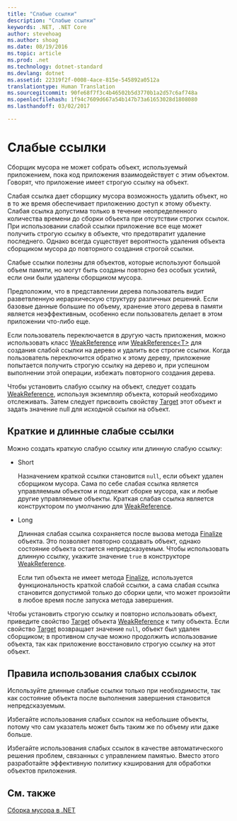 ```yaml
---
title: "Слабые ссылки"
description: "Слабые ссылки"
keywords: .NET, .NET Core
author: stevehoag
ms.author: shoag
ms.date: 08/19/2016
ms.topic: article
ms.prod: .net
ms.technology: dotnet-standard
ms.devlang: dotnet
ms.assetid: 22319f2f-0008-4ace-815e-545892a0512a
translationtype: Human Translation
ms.sourcegitcommit: 90fe68f7f3c4b46502b5d3770b1a2d57c6af748a
ms.openlocfilehash: 1f94c7609d667a54b147b73a61653028d1808080
ms.lasthandoff: 03/02/2017

---
```


# <a name="weak-references"></a>Слабые ссылки

Сборщик мусора не может собрать объект, используемый приложением, пока код приложения взаимодействует с этим объектом. Говорят, что приложение имеет строгую ссылку на объект. 

Слабая ссылка дает сборщику мусора возможность удалить объект, но в то же время обеспечивает приложению доступ к этому объекту. Слабая ссылка допустима только в течение неопределенного количества времени до сборки объекта при отсутствии строгих ссылок. При использовании слабой ссылки приложение все еще может получить строгую ссылку в объекте, что предотвратит удаление последнего. Однако всегда существует вероятность удаления объекта сборщиком мусора до повторного создания строгой ссылки.

Слабые ссылки полезны для объектов, которые используют большой объем памяти, но могут быть созданы повторно без особых усилий, если они были удалены сборщиком мусора. 

Предположим, что в представлении дерева пользователь видит разветвленную иерархическую структуру различных решений. Если базовые данные большие по объему, хранение этого дерева в памяти является неэффективным, особенно если пользователь делает в этом приложении что-либо еще. 

Если пользователь переключается в другую часть приложения, можно использовать класс [WeakReference](xref:System.WeakReference) или [WeakReference&lt;T&gt;](xref:System.WeakReference%601) для создания слабой ссылки на дерево и удалить все строгие ссылки. Когда пользователь переключится обратно к этому дереву, приложение попытается получить строгую ссылку на дерево и, при успешном выполнении этой операции, избежать повторного создания дерева.

Чтобы установить слабую ссылку на объект, следует создать [WeakReference](xref:System.WeakReference), используя экземпляр объекта, который необходимо отслеживать. Затем следует присвоить свойству [Target](xref:System.WeakReference.Target) этот объект и задать значение null для исходной ссылки на объект. 

## <a name="short-and-long-weak-references"></a>Краткие и длинные слабые ссылки

Можно создать краткую слабую ссылку или длинную слабую ссылку: 

* Short

  Назначением краткой ссылки становится `null`, если объект удален сборщиком мусора. Сама по себе слабая ссылка является управляемым объектом и подлежит сборке мусора, как и любые другие управляемые объекты. Краткая слабая ссылка является конструктором по умолчанию для [WeakReference](xref:System.WeakReference). 

* Long

  Длинная слабая ссылка сохраняется после вызова метода [Finalize](xref:System.Object.Finalize) объекта. Это позволяет повторно создавать объект, однако состояние объекта остается непредсказуемым. Чтобы использовать длинную ссылку, укажите значение `true` в конструкторе [WeakReference](xref:System.WeakReference). 

  Если тип объекта не имеет метода [Finalize](xref:System.Object.Finalize), используется функциональность краткой слабой ссылки, а сама слабая ссылка становится допустимой только до сборки цели, что может произойти в любое время после запуска метода завершения.

Чтобы установить строгую ссылку и повторно использовать объект, приведите свойство [Target](xref:System.WeakReference.Target) объекта [WeakReference](xref:System.WeakReference) к типу объекта. Если свойство [Target](xref:System.WeakReference.Target) возвращает значение `null`, объект был удален сборщиком; в противном случае можно продолжить использование объекта, так как приложение восстановило строгую ссылку на этот объект.

## <a name="guidelines-for-using-weak-references"></a>Правила использования слабых ссылок

Используйте длинные слабые ссылки только при необходимости, так как состояние объекта после выполнения завершения становится непредсказуемым. 

Избегайте использования слабых ссылок на небольшие объекты, потому что сам указатель может быть таким же по объему или даже больше. 

Избегайте использования слабых ссылок в качестве автоматического решения проблем, связанных с управлением памятью. Вместо этого разработайте эффективную политику кэширования для обработки объектов приложения. 

## <a name="see-also"></a>См. также

[Сборка мусора в .NET](index.md)

